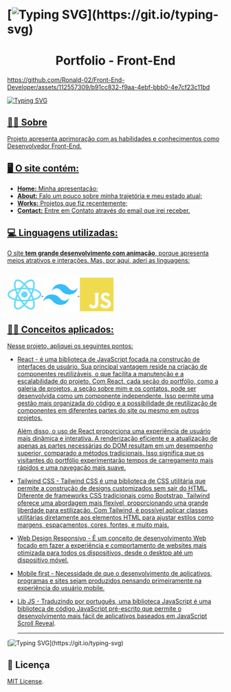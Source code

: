 # [![Typing SVG](https://readme-typing-svg.herokuapp.com/?color=B0C4DE1&size=35&center=true&vCenter=true&width=1000&lines=Ronald-+Front-End+Developer+🌐;)](https://git.io/typing-svg)

<h1 align="center">Portfolio - Front-End</h1>

https://github.com/Ronald-02/Front-End-Developer/assets/112557309/b91cc832-f9aa-4ebf-bbb0-4e7cf23c11bd

<a href="https://portfolioronald.vercel.app/">![Typing SVG](https://readme-typing-svg.herokuapp.com/?color=B0C4DE&size=35&center=true&vCenter=true&width=1000&lines=Disponível+Aqui;)



## 🤳🏽 Sobre

Projeto apresenta aprimoração com as habilidades e conhecimentos como Desenvolvedor Front-End.

## 🖥 O site contém:

- **Home:** Minha apresentação;
- **About:** Falo um pouco sobre minha trajetória e meu estado atual;
- **Works:** Projetos que fiz recentemente;
- **Contact:** Entre em Contato através do email que irei receber.

## 💻 Linguagens utilizadas:

O site **tem grande desenvolvimento com animação**, porque apresenta meios atrativos e interações. Mas, por aqui, aderi as linguagens:
<br>

<div>
  <Br>
  <img align="center" alt="Ronald-React" height="80" width="80" src="https://raw.githubusercontent.com/devicons/devicon/master/icons/react/react-original.svg">
  <img align="center" alt="Ronald-TailwindCss" height="80" width="80" src="https://raw.githubusercontent.com/devicons/devicon/master/icons/tailwindcss/tailwindcss-original.svg">
  <img align="center" alt="Ronald-Js" height="80" width="80" src="https://raw.githubusercontent.com/devicons/devicon/master/icons/javascript/javascript-plain.svg">
</div>

## ✍🏽 Conceitos aplicados:

Nesse projeto, apliquei os seguintes pontos:

+ React - é uma biblioteca de JavaScript focada na construção de interfaces de usuário. Sua principal vantagem reside na criação de componentes reutilizáveis, o que facilita a manutenção e a escalabilidade do projeto. Com React, cada seção do portfólio, como a galeria de projetos, a seção sobre mim e os contatos, pode ser desenvolvida como um componente independente. Isso permite uma gestão mais organizada do código e a possibilidade de reutilização de componentes em diferentes partes do site ou mesmo em outros projetos.

     Além disso, o uso de React proporciona uma experiência de usuário mais dinâmica e interativa. A renderização eficiente e a atualização de apenas as partes necessárias do DOM resultam em um desempenho 
     superior, 
     comparado a métodos tradicionais. Isso significa que os visitantes do portfólio experimentarão tempos de carregamento mais rápidos e uma navegação mais suave.

+ Tailwind CSS - Tailwind CSS é uma biblioteca de CSS utilitária que permite a construção de designs customizados sem sair do HTML. Diferente de frameworks CSS tradicionais como Bootstrap, Tailwind oferece uma abordagem mais flexível, proporcionando uma grande liberdade para estilização. Com Tailwind, é possível aplicar classes utilitárias diretamente aos elementos HTML para ajustar estilos como margens, espaçamentos, cores, fontes, e muito mais.
  
+ Web Design Responsivo -  É um conceito de desenvolvimento Web focado em fazer a experiência e comportamento de websites mais otimizada para todos os dispositivos, desde o desktop até um dispositivo móvel.
  
+ Mobile first - Necessidade de que o desenvolvimento de aplicativos, programas e sites sejam produzidos pensando primeiramente na experiência do usuário mobile.
  
+ Lib JS - Traduzindo por português, uma biblioteca JavaScript é uma biblioteca de código JavaScript pré-escrito que permite o desenvolvimento mais fácil de aplicativos baseados em JavaScript <a href="https://scrollrevealjs.org">Scroll Reveal</a>.

  ---

[![Typing SVG](https://readme-typing-svg.herokuapp.com/?color=B0C4DE1&size=35&center=true&vCenter=true&width=1000&lines=Criado+Por+Ronald+Da+Silva👨🏽‍💻;)](https://git.io/typing-svg)

  
## 📝 Licença

[MIT License](./LICENSE).
